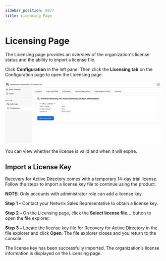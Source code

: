 ```yaml
---
sidebar_position: 6977
title: Licensing Page
---
```


# Licensing Page

The Licensing page provides an overview of the organization's license status and the ability to import a license file.

Click **Configuration** in the left pane. Then click the **Licensing tab** on the Configuration page to open the Licensing page.

![Licensing page](../../../../../../static/images/RecoveryForActiveDirectory_2.6/Content/Resources/Images/RecoveryForActiveDirectory/Console/Configuration/Licensing.png "Licensing page")

You can view whether the license is valid and when it will expire.

## Import a License Key

Recovery for Active Directory comes with a temporary 14-day trial license. Follow the steps to import a license key file to continue using the product.

**NOTE:** Only accounts with administrator role can add a license key.

**Step 1 –** Contact your Netwrix Sales Representative to obtain a license key.

**Step 2 –** On the Licensing page, click the **Select license file...** button to open the file explorer.

**Step 3 –** Locate the license key file for Recovery for Active Directory in the file explorer and click **Open**. The file explorer closes and you return to the console.

The license key has been successfully imported. The organization’s license information is displayed on the Licensing page.